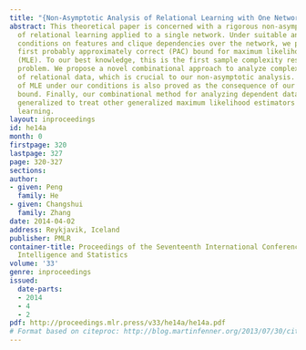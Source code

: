 ```yaml
---
title: "{Non-Asymptotic Analysis of Relational Learning with One Network}"
abstract: This theoretical paper is concerned with a rigorous non-asymptotic analysis
  of relational learning applied to a single network. Under suitable and intuitive
  conditions on features and clique dependencies over the network, we present the
  first probably approximately correct (PAC) bound for maximum likelihood estimation
  (MLE). To our best knowledge, this is the first sample complexity result of this
  problem. We propose a novel combinational approach to analyze complex dependencies
  of relational data, which is crucial to our non-asymptotic analysis. The consistency
  of MLE under our conditions is also proved as the consequence of our sample complexity
  bound. Finally, our combinational method for analyzing dependent data can be easily
  generalized to treat other generalized maximum likelihood estimators for relational
  learning.
layout: inproceedings
id: he14a
month: 0
firstpage: 320
lastpage: 327
page: 320-327
sections: 
author:
- given: Peng
  family: He
- given: Changshui
  family: Zhang
date: 2014-04-02
address: Reykjavik, Iceland
publisher: PMLR
container-title: Proceedings of the Seventeenth International Conference on Artificial
  Intelligence and Statistics
volume: '33'
genre: inproceedings
issued:
  date-parts:
  - 2014
  - 4
  - 2
pdf: http://proceedings.mlr.press/v33/he14a/he14a.pdf
# Format based on citeproc: http://blog.martinfenner.org/2013/07/30/citeproc-yaml-for-bibliographies/
---
```


